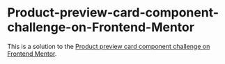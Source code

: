 # Product-preview-card-component-challenge-on-Frontend-Mentor
This is a solution to the [Product preview card component challenge on Frontend Mentor](https://www.frontendmentor.io/challenges/product-preview-card-component-GO7UmttRfa). 
